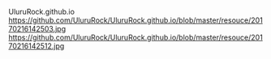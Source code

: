 UluruRock.github.io
https://github.com/UluruRock/UluruRock.github.io/blob/master/resouce/20170216142503.jpg
https://github.com/UluruRock/UluruRock.github.io/blob/master/resouce/20170216142512.jpg
